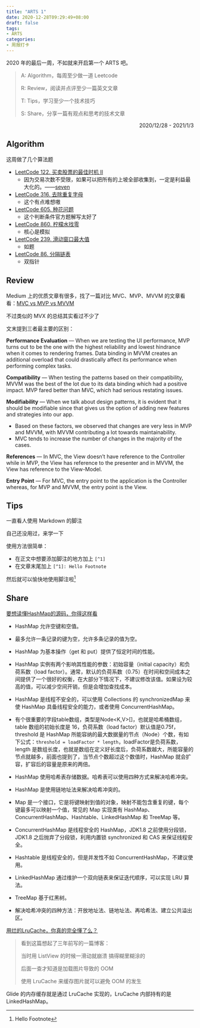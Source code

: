 ```yaml
---
title: "ARTS 1"
date: 2020-12-28T09:29:49+08:00
draft: false
tags:
- ARTS
categories: 
- 周报打卡
---
```


2020 年的最后一周，不如就来开启第一个 ARTS 吧。

<!--more-->

> A: Algorithm，每周至少做一道 Leetcode
>
> R: Review，阅读并点评至少一篇英文文章
>
> T: Tips，学习至少一个技术技巧
>
> S: Share，分享一篇有观点和思考的技术文章

<p align="right">2020/12/28 - 2021/1/3</p>

## Algorithm

这周做了几个算法题

- [LeetCode 122. 买卖股票的最佳时机 II](https://hishark777.gitbook.io/777-interview-notes/algorithm/tag/greedy/leetcode-122)
  - 因为交易次数不受限，如果可以把所有的上坡全部收集到，一定是利益最大化的。——[seven](https://leetcode-cn.com/problems/best-time-to-buy-and-sell-stock-ii/solution/mai-mai-gu-piao-de-zui-jia-shi-ji-ii-by-leetcode-s/658886)
- [LeetCode 316. 去除重复字母](https://hishark777.gitbook.io/777-interview-notes/algorithm/tag/greedy/leetcode-316)
  - 这个有点难想嗷
- [LeetCode 605. 种花问题](https://hishark777.gitbook.io/777-interview-notes/algorithm/tag/greedy/leetcode-605)
  - 这个判断条件官方题解写太好了
- [LeetCode 860. 柠檬水找零](https://hishark777.gitbook.io/777-interview-notes/algorithm/tag/greedy/leetcode-860)
  - 核心是模拟
- [LeetCode 239. 滑动窗口最大值](https://hishark777.gitbook.io/777-interview-notes/algorithm/tag/slidewindow/leetcode-239)
  - 如题
- [LeetCode 86. 分隔链表](https://hishark777.gitbook.io/777-interview-notes/algorithm/tag/pointer/leetcode-86)
  - 双指针

## Review

Medium 上的优质文章有很多，找了一篇对比 MVC、MVP、MVVM 的文章看看：[MVC vs MVP vs MVVM](https://levelup.gitconnected.com/mvc-vs-mvp-vs-mvvm-35e0d4b933b4)

不过类似的 MVX 的总结其实看过不少了

文末提到三者最主要的区别：

**Performance Evaluation** — When we are testing the UI performance, MVP turns out to be the one with the highest reliability and lowest hindrance when it comes to rendering frames. Data binding in MVVM creates an additional overload that could drastically affect its performance when performing complex tasks.

**Compatibility** — When testing the patterns based on their compatibility, MVVM was the best of the lot due to its data binding which had a positive impact. MVP fared better than MVC, which had serious restating issues.

**Modifiability** — When we talk about design patterns, it is evident that it should be modifiable since that gives us the option of adding new features and strategies into our app.

- Based on these factors, we observed that changes are very less in MVP and MVVM, with MVVM contributing a lot towards maintainability.
- MVC tends to increase the number of changes in the majority of the cases.

**References** — In MVC, the View doesn’t have reference to the Controller while in MVP, the View has reference to the presenter and in MVVM, the View has reference to the View-Model.

**Entry Point** — For MVC, the entry point to the application is the Controller whereas, for MVP and MVVM, the entry point is the View.

## Tips

一直看人使用 Markdown 的脚注

自己还没用过，来学一下

使用方法很简单：

- 在正文中想要添加脚注的地方加上 `[^1]`
- 在文章末尾加上 `[^1]: Hello Footnote`

然后就可以愉快地使用脚注啦[^1]

## Share

[要想读懂HashMap的源码，你得这样看](https://mp.weixin.qq.com/s/WDEnG3KroN5D0xbQxe-WBg)

- HashMap 允许空键和空值。

- 最多允许一条记录的键为空，允许多条记录的值为空。
- HashMap 为基本操作（get 和 put）提供了恒定时间的性能。
- HashMap 实例有两个影响其性能的参数：初始容量（initial capacity）和负荷系数（load factor）。通常，默认的负荷系数（0.75）在时间和空间成本之间提供了一个很好的权衡，在大部分下情况下，不建议修改该值。如果设为较高的值，可以减少空间开销，但是会增加查找成本。
- HashMap 是线程不安全的，可以使用 Collections 的 synchronizedMap 来使 HashMap 具备线程安全的能力，或者使用 ConcurrentHashMap。
- 有个很重要的字段table数组，类型是Node<K,V>[]，也就是哈希桶数组，table 数组的初始长度是 16，负荷系数（load factor）默认值是0.75f，threshold 是 HashMap 所能容纳的最大数据量的节点（Node）个数，有如下公式：`threshold = loadFactor * length`，loadFactor是负荷系数，length 是数组长度，也就是数组在定义好长度后，负荷系数越大，所能容量的节点就越多，前面也提到了，当节点个数超过这个数值时，HashMap 就会扩容，扩容后的容量是原来的两倍。
- HashMap 使用哈希表存储数据。哈希表可以使用四种方式来解决哈希冲突。
- HashMap 是使用链地址法来解决哈希冲突的。
- Map 是一个接口，它是将键映射到值的对象，映射不能包含重复的键，每个键最多可以映射一个值，常见的 Map 实现类有 HashMap、ConcurrentHashMap、Hashtable、LinkedHashMap 和 TreeMap 等。
- ConcurrentHashMap 是线程安全的 HashMap，JDK1.8 之前使用分段锁，JDK1.8 之后抛弃了分段锁，利用内置锁 synchronized 和 CAS 来保证线程安全。
- Hashtable 是线程安全的，但是并发性不如 ConcurrentHashMap，不建议使用。
- LinkedHashMap 通过维护一个双向链表来保证迭代顺序，可以实现 LRU 算法。
- TreeMap 基于红黑树。
- 解决哈希冲突的四种方法：开放地址法、链地址法、再哈希法、建立公共溢出区。

[用烂的LruCache，你真的完全懂了么？](https://mp.weixin.qq.com/s/5hK2JFghfh4JTnxrqBurHg)

> 看到这篇想起了三年前写的一篇博客：
>
> 当时用 ListView 的时候一滑动就崩溃 搞得糊里糊涂的
>
> 后面一查才知道是加载图片导致的 OOM
>
> 使用 LruCache 来缓存图片就可以避免 OOM 的发生

Glide 的内存缓存就是通过 LruCache 实现的，LruCache 内部持有的是 LinkedHashMap。

[^1]: Hello Footnote

